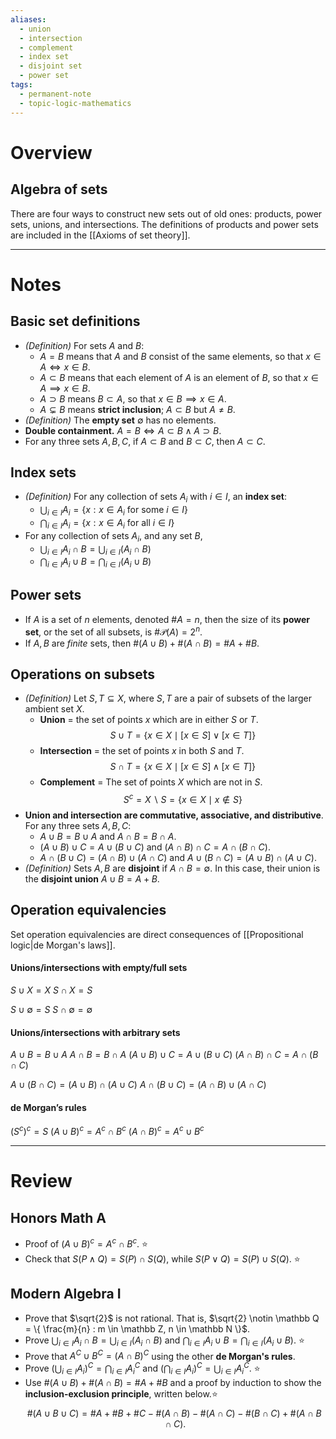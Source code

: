 ```yaml
---
aliases:
  - union
  - intersection
  - complement
  - index set
  - disjoint set
  - power set
tags:
  - permanent-note
  - topic-logic-mathematics
---
```

# Overview

## Algebra of sets

There are four ways to construct new sets out of old ones: products, power sets, unions, and intersections. The definitions of products and power sets are included in the [[Axioms of set theory]].

---
# Notes

## Basic set definitions

- *(Definition)* For sets $A$ and $B$:
	- $A = B$ means that $A$ and $B$ consist of the same elements, so that $x \in A \iff x \in B$.
	- $A \subset B$ means that each element of $A$ is an element of $B$, so that $x \in A \implies x \in B$.
	- $A \supset B$ means $B \subset A$, so that $x \in B \implies x \in A$.
	- $A \subsetneq B$ means **strict inclusion**; $A \subset B$ but $A \neq B$.
- *(Definition)* The **empty set** $\emptyset$ has no elements.
- **Double containment.** $A = B \iff A \subset B \wedge A \supset B$.
- For any three sets $A, B, C$, if $A \subset B$ and $B \subset C$, then $A \subset C$.
## Index sets
- *(Definition)* For any collection of sets $A_i$ with $i \in I$, an **index set**:
	- $\bigcup_{i \in I} A_i = \{ x : x \in A_i \text{ for some } i \in I \}$
	- $\bigcap_{i \in I} A_i = \{ x : x \in A_i \text{ for all } i \in I \}$
- For any collection of sets $A_i$, and any set $B$,
	- $\bigcup_{i \in I} A_i \cap B = \bigcup_{i \in I} (A_i \cap B)$
	- $\bigcap_{i \in I} A_i \cup B = \bigcap_{i \in I} (A_i \cup B)$
## Power sets
- If $A$ is a set of $n$ elements, denoted $\# A = n$, then the size of its **power set**, or the set of all subsets, is $\# \mathcal P(A) = 2^n$.
- If $A,B$ are *finite* sets, then $\# (A\cup B) + \# (A\cap B) = \# A + \# B$.
## Operations on subsets 

- *(Definition)* Let $S,T \subseteq X$, where $S,T$ are a pair of subsets of the larger ambient set $X$.
	- **Union** = the set of points $x$ which are in either $S$ or $T$. $$ S \cup T  = \{ x\in X \mid [x\in S] \vee [x \in T] \}$$
	- **Intersection** = the set of points $x$ in both $S$ and $T$. $$ S \cap T  = \{ x\in X \mid [x\in S] \wedge [x \in T] \}$$
	- **Complement** = The set of points $X$ which are not in $S$. $$ S^c = X\backslash S =  \{ x\in X \mid x \notin S \}$$
- **Union and intersection are commutative, associative, and distributive**. For any three sets $A, B, C$:
	- $A \cup B = B \cup A$ and $A \cap B = B \cap A$.
	- $(A\cup B) \cup C = A \cup (B \cup C)$ and $(A \cap B) \cap C = A \cap (B \cap C)$.
	- $A \cap (B \cup C) = (A \cap B) \cup (A \cap C)$ and $A \cup (B \cap C) = (A \cup B) \cap (A \cup C)$.
- *(Definition)* Sets $A,B$ are **disjoint** if $A \cap B = \emptyset$. In this case, their union is the **disjoint union** $A \cup B = A + B$.
## Operation equivalencies

Set operation equivalencies are direct consequences of [[Propositional logic|de Morgan's laws]].
#### Unions/intersections with empty/full sets
$S \cup X = X$
$S \cap X = S$

$S \cup \emptyset = S$
$S \cap \emptyset = \emptyset$
#### Unions/intersections with arbitrary sets

$A \cup B = B \cup A$
$A \cap B = B \cap A$
$(A\cup B) \cup C = A \cup (B \cup C)$
$(A \cap B) \cap C = A \cap (B \cap C)$

$A \cup (B \cap C) = (A \cup B) \cap (A \cup C)$
$A \cap (B \cup C) = (A \cap B) \cup (A \cap C)$
#### de Morgan’s rules
$(S^c)^c = S$
$(A \cup B)^c = A^c \cap B^c$
$(A \cap B)^c = A^c \cup B^c$

---
# Review

## Honors Math A
- Proof of $(A \cup B)^c = A^c \cap B^c$. ⭐
- Check that $S(P \wedge Q) = S(P) \cap S(Q)$, while $S(P \vee Q) = S(P) \cup S(Q)$. ⭐

## Modern Algebra I
- Prove that $\sqrt{2}$ is not rational. That is, $\sqrt{2} \notin \mathbb Q = \{ \frac{m}{n} : m \in \mathbb Z, n \in \mathbb N \}$.
- Prove $\bigcup_{i \in I} A_i \cap B = \bigcup_{i \in I} (A_i \cap B)$ and $\bigcap_{i \in I} A_i \cup B = \bigcap_{i \in I} (A_i \cup B)$. ⭐
- Prove that $A^C \cup B^C = (A \cap B)^C$ using the other **de Morgan's rules**.
- Prove $(\bigcup_{i \in I} A_i)^C = \bigcap_{i \in I} A_i^C$ and $(\bigcap_{i \in I} A_i)^C = \bigcup_{i \in I} A_i^C$. ⭐
- Use $\# (A\cup B) + \# (A\cap B) = \# A + \# B$ and a proof by induction to show the **inclusion-exclusion principle**, written below.⭐
$$\# (A\cup B \cup C) = \# A + \# B + \# C - \# (A\cap B) - \# (A\cap C) - \# (B\cap C) + \# (A \cap B \cap C).$$

